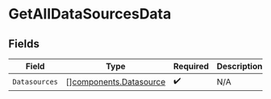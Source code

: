 # GetAllDataSourcesData


## Fields

| Field                                                            | Type                                                             | Required                                                         | Description                                                      |
| ---------------------------------------------------------------- | ---------------------------------------------------------------- | ---------------------------------------------------------------- | ---------------------------------------------------------------- |
| `Datasources`                                                    | [][components.Datasource](../../models/components/datasource.md) | :heavy_check_mark:                                               | N/A                                                              |
